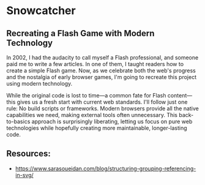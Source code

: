 # Snowcatcher

## Recreating a Flash Game with Modern Technology


In 2002, I had the audacity to call myself a Flash professional, and someone paid me to write a few articles. In one of them, I taught readers how to create a simple Flash game. Now, as we celebrate both the web's progress and the nostalgia of early browser games, I'm going to recreate this project using modern technology.

While the original code is lost to time—a common fate for Flash content—this gives us a fresh start with current web standards. I'll follow just one rule: No build scripts or frameworks. Modern browsers provide all the native capabilities we need, making external tools often unnecessary. This back-to-basics approach is surprisingly liberating, letting us focus on pure web technologies while hopefully creating more maintainable, longer-lasting code.

## Resources:

- https://www.sarasoueidan.com/blog/structuring-grouping-referencing-in-svg/
